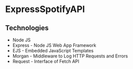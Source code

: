 # ExpressSpotifyAPI

## Technologies  
* Node JS  
* Express - Node JS Web App Framework  
* EJS - Embedded JavaScript Templates  
* Morgan - Middleware to Log HTTP Requests and Errors  
* Request - Interface of Fetch API  
